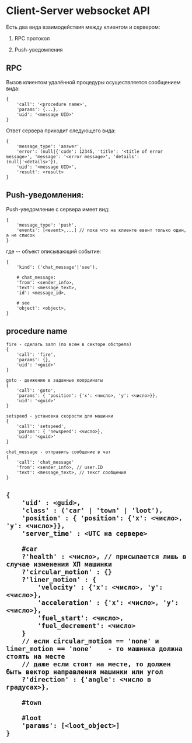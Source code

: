 ﻿
# Client-Server websocket API

Есть два вида взаимодействия между клиентом и сервером:

1. RPC протокол

2. Push-уведомления


## RPC

Вызов клиентом удалённой процедуры осуществляется сообщением вида:

    {
        'call': '<procedure name>',
        'params': {...},
        'uid': '<message UID>'
    }

Ответ сервера приходит следующего вида:

    {
        'message_type': 'answer',
        'error': (null|{'code': 12345, 'title': '<title of error message>', 'message': '<error message>', 'details': (null|'<details>'}),
        'uid': '<message UID>',
        'result': <result>
    }


## Push-уведомления:

Push-уведомление с сервера имеет вид:

    {
        'message_type': 'push',
        'events': [<event>,...] // пока что на клиенте евент только один, а не список
    }

где <event> -- объект описывающий событие:

    {
        'kind': ('chat_message'|'see'),

        # chat_message:
        'from': <sender_info>,
        'text': <message_text>,
        'id': <message_id>,

        # see
        'object': <object>,
    }
    

	
## procedure name
	fire - сделать залп (по всем в секторе обстрела)
	{
	    'call': 'fire',
        'params': {},
        'uid': '<guid>' 
	}
	
	goto - движение в заданные координаты
	{
		'call': 'goto',
        'params': { 'position': {'x': <число>, 'y': <число>}},
        'uid': '<guid>' 
	}
	
	setspeed - установка скорости для машинки
	{
		'call': 'setspeed',
        'params': { 'newspeed': <число>},
        'uid': '<guid>' 
	}
	
	chat_message - отправить сообщение в чат
	{
		'call': 'chat_message'
	    'from': <sender_info>, // user.ID
        'text': <message_text>, // текст сообщения
	}
	
	
## <object>
	{
		'uid' : <guid>,
		'class' : ('car' | 'town' | 'loot'),
		'position' : { 'position': {'x': <число>, 'y': <число>}},
		'server_time' : <UTC на сервере>
		
		#car
		?'health' : <число>, // присылается лишь в случае изменения ХП машинки
		?'circular_motion' : {}
		?'liner_motion' : {
			'velocity' : {'x': <число>, 'y': <число>},
			'acceleration' : {'x': <число>, 'y': <число>},
			'fuel_start': <число>,
			'fuel_decrement': <число>
		}
		// если circular_motion == 'none' и liner_motion == 'none'    - то машинка должна стоять на месте
		// даже если стоит на месте, то должен быть вектор направления машинки или угол
		?'direction' : {'angle': <число в градусах>},
		
		#town
		
		#loot
		'params': [<loot_object>]
	}
	